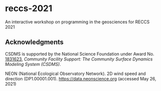 # reccs-2021
An interactive workshop on programming in the geosciences for RECCS 2021


## Acknowledgments

CSDMS is supported by the National Science Foundation
under Award No. [1831623](https://nsf.gov/awardsearch/showAward?AWD_ID=1831623),
*Community Facility Support: The Community Surface Dynamics Modeling System (CSDMS)*.

NEON (National Ecological Observatory Network). 2D wind speed and direction
(DP1.00001.001). https://data.neonscience.org (accessed May 26, 2021)
